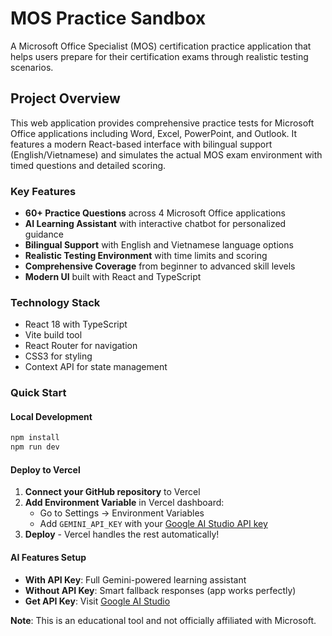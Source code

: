 # MOS Practice Sandbox

A Microsoft Office Specialist (MOS) certification practice application that helps users prepare for their certification exams through realistic testing scenarios.

## Project Overview

This web application provides comprehensive practice tests for Microsoft Office applications including Word, Excel, PowerPoint, and Outlook. It features a modern React-based interface with bilingual support (English/Vietnamese) and simulates the actual MOS exam environment with timed questions and detailed scoring.

### Key Features
- **60+ Practice Questions** across 4 Microsoft Office applications
- **AI Learning Assistant** with interactive chatbot for personalized guidance
- **Bilingual Support** with English and Vietnamese language options
- **Realistic Testing Environment** with time limits and scoring
- **Comprehensive Coverage** from beginner to advanced skill levels
- **Modern UI** built with React and TypeScript

### Technology Stack
- React 18 with TypeScript
- Vite build tool
- React Router for navigation
- CSS3 for styling
- Context API for state management

### Quick Start

#### Local Development
```bash
npm install
npm run dev
```

#### Deploy to Vercel
1. **Connect your GitHub repository** to Vercel
2. **Add Environment Variable** in Vercel dashboard:
   - Go to Settings → Environment Variables
   - Add `GEMINI_API_KEY` with your [Google AI Studio API key](https://makersuite.google.com/app/apikey)
3. **Deploy** - Vercel handles the rest automatically!

#### AI Features Setup
- **With API Key**: Full Gemini-powered learning assistant
- **Without API Key**: Smart fallback responses (app works perfectly)
- **Get API Key**: Visit [Google AI Studio](https://makersuite.google.com/app/apikey)

**Note**: This is an educational tool and not officially affiliated with Microsoft.
